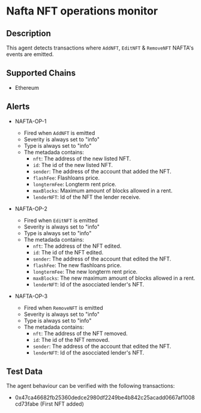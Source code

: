 # Nafta NFT operations monitor

## Description

This agent detects transactions where `AddNFT`, `EditNFT` & `RemoveNFT` NAFTA's events are emitted.

## Supported Chains

- Ethereum

## Alerts

- NAFTA-OP-1
  - Fired when `AddNFT` is emitted
  - Severity is always set to "info" 
  - Type is always set to "info"
  - The metadada contains:
    - `nft`: The address of the new listed NFT.
    - `id`: The id of the new listed NFT.
    - `sender`: The address of the account that added the NFT.
    - `flashFee`: Flashloans price.
    - `longtermFee`: Longterm rent price.
    - `maxBlocks`: Maximum amount of blocks allowed in a rent.
    - `lenderNFT`: Id of the NFT the lender receive.

- NAFTA-OP-2
  - Fired when `EditNFT` is emitted
  - Severity is always set to "info" 
  - Type is always set to "info"
  - The metadada contains:
    - `nft`: The address of the NFT edited.
    - `id`: The id of the NFT edited.
    - `sender`: The address of the account that edited the NFT.
    - `flashFee`: The new flashloans price.
    - `longtermFee`: The new longterm rent price.
    - `maxBlocks`: The new  maximum amount of blocks allowed in a rent.
    - `lenderNFT`: Id of the asocciated lender's NFT.

- NAFTA-OP-3
  - Fired when `RemoveNFT` is emitted
  - Severity is always set to "info" 
  - Type is always set to "info"
  - The metadada contains:
    - `nft`: The address of the NFT removed.
    - `id`: The id of the NFT removed.
    - `sender`: The address of the account that edited the NFT.
    - `lenderNFT`: Id of the asocciated lender's NFT.
    
## Test Data

The agent behaviour can be verified with the following transactions:

- 0x47ca46682fb25360dedce2980df2249be4b842c25acadd0667af1008cd73fabe (First NFT added)
